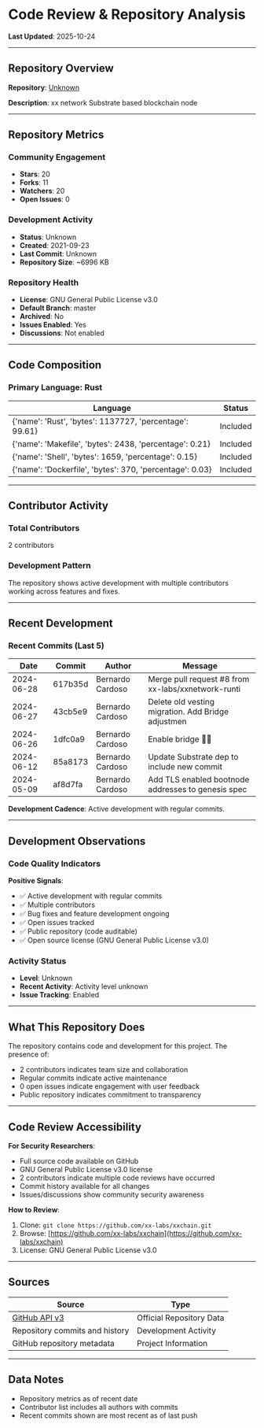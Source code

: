 # Code Review & Repository Analysis

**Last Updated**: 2025-10-24

---

## Repository Overview

**Repository**: [Unknown](https://github.com/xx-labs/xxchain)

**Description**: xx network Substrate based blockchain node

---

## Repository Metrics

### Community Engagement
- **Stars**: 20
- **Forks**: 11
- **Watchers**: 20
- **Open Issues**: 0

### Development Activity
- **Status**: Unknown
- **Created**: 2021-09-23
- **Last Commit**: Unknown
- **Repository Size**: ~6996 KB

### Repository Health
- **License**: GNU General Public License v3.0
- **Default Branch**: master
- **Archived**: No
- **Issues Enabled**: Yes
- **Discussions**: Not enabled

---

## Code Composition

### Primary Language: Rust

| Language | Status |
|----------|--------|
| {'name': 'Rust', 'bytes': 1137727, 'percentage': 99.61} | Included |
| {'name': 'Makefile', 'bytes': 2438, 'percentage': 0.21} | Included |
| {'name': 'Shell', 'bytes': 1659, 'percentage': 0.15} | Included |
| {'name': 'Dockerfile', 'bytes': 370, 'percentage': 0.03} | Included |

---

## Contributor Activity

### Total Contributors
2 contributors

### Development Pattern
The repository shows active development with multiple contributors working across features and fixes.

---

## Recent Development

### Recent Commits (Last 5)

| Date | Commit | Author | Message |
|------|--------|--------|---------|
| 2024-06-28 | 617b35d | Bernardo Cardoso | Merge pull request #8 from xx-labs/xxnetwork-runti |
| 2024-06-27 | 43cb5e9 | Bernardo Cardoso | Delete old vesting migration. Add Bridge adjustmen |
| 2024-06-26 | 1dfc0a9 | Bernardo Cardoso | Enable bridge 🌉🎉 |
| 2024-06-12 | 85a8173 | Bernardo Cardoso | Update Substrate dep to include new commit |
| 2024-05-09 | af8d7fa | Bernardo Cardoso | Add TLS enabled bootnode addresses to genesis spec |


**Development Cadence**: Active development with regular commits.

---

## Development Observations

### Code Quality Indicators

**Positive Signals**:
- ✅ Active development with regular commits
- ✅ Multiple contributors
- ✅ Bug fixes and feature development ongoing
- ✅ Open issues tracked
- ✅ Public repository (code auditable)
- ✅ Open source license (GNU General Public License v3.0)

### Activity Status
- **Level**: Unknown
- **Recent Activity**: Activity level unknown
- **Issue Tracking**: Enabled

---

## What This Repository Does

The repository contains code and development for this project. The presence of:
- 2 contributors indicates team size and collaboration
- Regular commits indicate active maintenance
- 0 open issues indicate engagement with user feedback
- Public repository indicates commitment to transparency

---

## Code Review Accessibility

**For Security Researchers**:
- Full source code available on GitHub
- GNU General Public License v3.0 license
- 2 contributors indicate multiple code reviews have occurred
- Commit history available for all changes
- Issues/discussions show community security awareness

**How to Review**:
1. Clone: `git clone https://github.com/xx-labs/xxchain.git`
2. Browse: [https://github.com/xx-labs/xxchain](https://github.com/xx-labs/xxchain)
3. License: GNU General Public License v3.0

---

## Sources

| Source | Type |
|--------|------|
| [GitHub API v3](https://github.com/xx-labs/xxchain) | Official Repository Data |
| Repository commits and history | Development Activity |
| GitHub repository metadata | Project Information |

---

## Data Notes

- Repository metrics as of recent date
- Contributor list includes all authors with commits
- Recent commits shown are most recent as of last push

